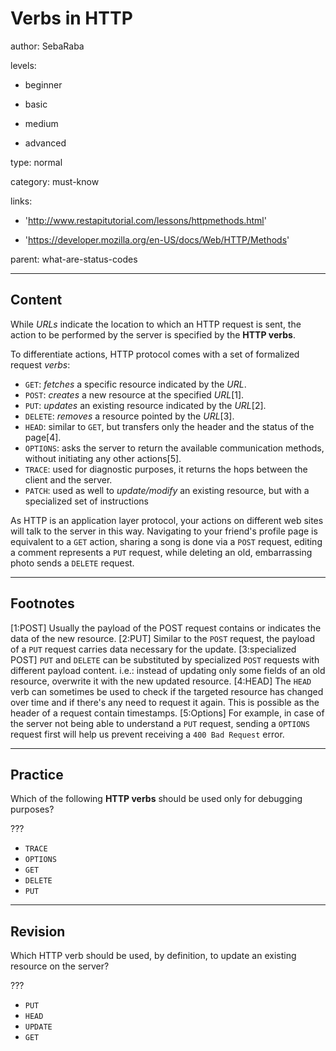# Verbs in HTTP
author: SebaRaba

levels:

  - beginner

  - basic

  - medium

  - advanced

type: normal

category: must-know

links:

  - 'http://www.restapitutorial.com/lessons/httpmethods.html'

  - 'https://developer.mozilla.org/en-US/docs/Web/HTTP/Methods'

parent: what-are-status-codes

---
## Content

While *URLs* indicate the location to which an HTTP request is sent, the action to be performed by the server is specified by the **HTTP verbs**.

To differentiate actions, HTTP protocol comes with a set of formalized request *verbs*:

- `GET`: *fetches* a specific resource indicated by the *URL*.
- `POST`: *creates* a new resource at the specified *URL*[1].
- `PUT`: *updates* an existing resource indicated by the *URL*[2].
- `DELETE`: *removes* a resource pointed by the *URL*[3].
- `HEAD`: similar to `GET`, but transfers only the header and the status of the page[4].
- `OPTIONS`: asks the server to return the available communication methods, without initiating any other actions[5].
- `TRACE`: used for diagnostic purposes, it returns the hops between the client and the server.
- `PATCH`: used as well to *update/modify* an existing resource, but with a specialized set of instructions

As HTTP is an application layer protocol, your actions on different web sites will talk to the server in this way. Navigating to your friend's profile page is equivalent to a `GET` action, sharing a song is done via a `POST` request, editing a comment represents a `PUT` request, while deleting an old, embarrassing photo sends a `DELETE` request.

---
## Footnotes

[1:POST]
Usually the payload of the POST request contains or indicates the data of the new resource.
[2:PUT]
Similar to the `POST` request, the payload of a `PUT` request carries data necessary for the update.
[3:specialized POST]
`PUT` and `DELETE` can be substituted by specialized `POST` requests with different payload content. i.e.: instead of updating only some fields of an old resource, overwrite it with the new updated resource.
[4:HEAD]
The `HEAD` verb can sometimes be used to check if the targeted resource has changed over time and if there's any need to request it again.
This is possible as the header of a request contain timestamps.
[5:Options]
For example, in case of the server not being able to understand a `PUT` request, sending a `OPTIONS` request first will help us prevent receiving a `400 Bad Request` error.

---
## Practice

Which of the following **HTTP verbs** should be used only for debugging purposes?

???

* `TRACE`
* `OPTIONS`
* `GET`
* `DELETE`
* `PUT`

---
## Revision

Which HTTP verb should be used, by definition, to update an existing resource on the server?

???

* `PUT`
* `HEAD`
* `UPDATE`
* `GET`
